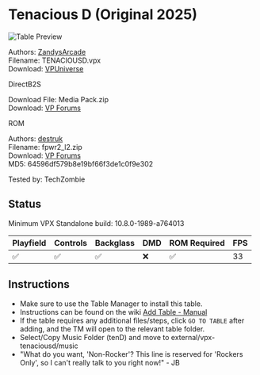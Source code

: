 # Tenacious D (Original 2025)

![Table Preview](../../images/vpx-tenaciousd.png)

Authors: [ZandysArcade](https://vpuniverse.com/profile/57949-zandysarcade/)  
Filename: TENACIOUSD.vpx  
Download: [VPUniverse](https://vpuniverse.com/files/file/23461-tenacious-d/)

DirectB2S 

Download File: Media Pack.zip  
Download: [VP Forums](https://vpuniverse.com/files/file/23461-tenacious-d/)

ROM

Authors: [destruk](https://www.vpforums.org/index.php?showuser=5)  
Filename: fpwr2_l2.zip  
Download: [VP Forums](https://www.vpforums.org/index.php?app=downloads&showfile=808)  
MD5: 64596df579b8e19bf66f3de1c0f9e302

Tested by: TechZombie

## Status 

Minimum VPX Standalone build: 10.8.0-1989-a764013

| Playfield | Controls | Backglass | DMD | ROM Required | FPS | 
|-----------|----------|-----------|-----|--------------|-----|
| :white_check_mark: | :white_check_mark: | :white_check_mark: | :x: | :white_check_mark: | 33 |

## Instructions

- Make sure to use the Table Manager to install this table.
- Instructions can be found on the wiki [Add Table - Manual](https://github.com/LegendsUnchained/vpx-standalone-alp4k/wiki/%5B04%5D-%F0%9F%A7%A1-TM-%E2%80%90-Other-Features#add-table---manual)
- If the table requires any additional files/steps, click `GO TO TABLE` after adding, and the TM will open to the relevant table folder.
- Select/Copy Music Folder (tenD) and move to external/vpx-tenaciousd/music
- "What do you want, 'Non-Rocker'? This line is reserved for 'Rockers Only', so I can't really talk to you right now!" - JB

